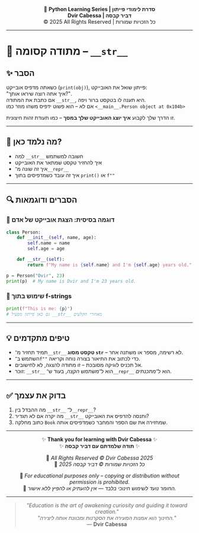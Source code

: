 <!-- DC_HEADER_START -->
<div align="center">

🐍 **Python Learning Series | סדרת לימודי פייתון**  
**Dvir Cabessa | דביר קבסה**  
© 2025 All Rights Reserved | כל הזכויות שמורות

</div>

---
<!-- DC_HEADER_END -->

# 📘 מתודה קסומה – `__str__`

## ✨ הסבר

כשאתה מדפיס אובייקט (`print(obj)`), פייתון שואל את האובייקט:  
"איך אתה רוצה שיראו אותך?".  
אם כתבת את המתודה `__str__`, היא תענה לו בטקסט ברור ויפה.  
אם לא – הוא פשוט ידפיס משהו מוזר כמו `<__main__.Person object at 0x104b>`

זו הדרך שלך לקבוע **איך יוצג האובייקט שלך במסך** – כמו תעודת זהות חיצונית.

---

## 🧠 מה נלמד כאן?

- למה `__str__` חשובה למשתמש
- איך להחזיר טקסט שמתאר את האובייקט
- איך זה שונה מ־`__repr__`
- איך זה עובד כשמדפיסים בתוך `print()` או `f""`

---

## 🔍 הסברים ודוגמאות

### 📌 דוגמה בסיסית: הצגת אובייקט של אדם

```python
class Person:
    def __init__(self, name, age):
        self.name = name
        self.age = age

    def __str__(self):
        return f"My name is {self.name} and I'm {self.age} years old."

p = Person("Dvir", 23)
print(p)  # My name is Dvir and I'm 23 years old.
````

### 📌 שימוש בתוך f-strings

```python
print(f"This is me: {p}")
# גם כאן פייתון מפעיל __str__ מאחורי הקלעים
```

---

## 💡 טיפים מתקדמים

* תמיד תחזיר מ־`__str__` **טקסט מסוג `str`** – לא רשימה, מספר או משתנה אחר.
* השתמש ב־`f""` כדי לכתוב את התיאור בצורה נוחה וקריאה.
* אל תכניס לוגיקה מסובכת – זו מתודה להצגה, לא לחישובים.
* זוכר: `__str__` הוא ל־*משתמש הקצה*, בעוד ש־`__repr__` הוא ל־*מתכנתים*.

---

## ✅ בדוק את עצמך

1. מה ההבדל בין `__str__` ל־`__repr__`?
2. מה יקרה אם לא תגדיר `__str__` ותנסה להדפיס את האובייקט?
3. כתוב מחלקה `Book` שמחזירה את שם הספר והמחבר כשמדפיסים אותה.

<!-- DC_FOOTER_START -->
---

<div align="center">

✨ **Thank you for learning with Dvir Cabessa** ✨  
✨ **תודה שלמדתם עם דביר קבסה** ✨  

📘 *All Rights Reserved © Dvir Cabessa 2025*  
📘 *כל הזכויות שמורות © דביר קבסה 2025*  

🔗 *For educational purposes only – copying or distribution without permission is prohibited.*  
🔗 *החומר נועד לשימוש חינוכי בלבד — אין להעתיק או להפיץ ללא אישור.*

---

> _"Education is the art of awakening curiosity and guiding it toward creation."_  
> _"החינוך הוא אמנות המעירה את הסקרנות ומכוונת אותה ליצירה."_  
> — **Dvir Cabessa**

</div>
<!-- DC_FOOTER_END -->

